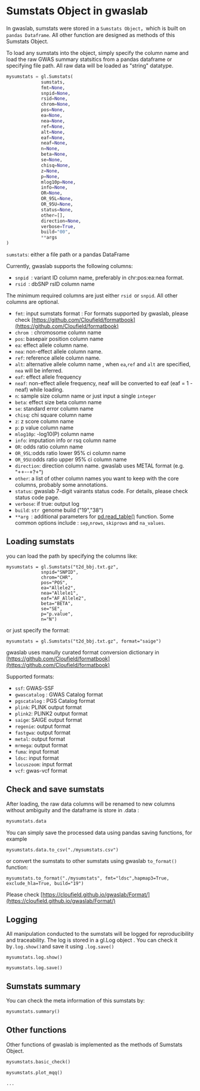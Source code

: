 # Sumstats Object in gwaslab

In gwaslab, sumstats were stored in a `Sumstats Object`，which is built on `pandas Dataframe`. All other function are designed as methods of this Sumstats Object. 

To load any sumstats into the object, simply specify the column name and load the raw GWAS summary statsitics from a pandas dataframe or specifying file path. All raw data will be loaded as "string" datatype. 

```python
mysumstats = gl.Sumstats(
             sumstats,
             fmt=None,
             snpid=None,
             rsid=None,
             chrom=None,
             pos=None,
             ea=None,
             nea=None,
             ref=None,
             alt=None,
             eaf=None,
             neaf=None,
             n=None,
             beta=None,
             se=None,
             chisq=None,
             z=None,
             p=None,
             mlog10p=None,
             info=None,
             OR=None,
             OR_95L=None,
             OR_95U=None,
             status=None,
             other=[],
             direction=None,
             verbose=True,
             build="00",
             **args
)
```

`sumstats`: either a file path or a pandas DataFrame

Currently, gwaslab supports the following columns:

* `snpid `: variant ID column name, preferably in chr:pos:ea:nea format.
* `rsid `: dbSNP rsID column name

The minimum required columns are just either `rsid `or `snpid`. 
All other columns are optional.

* `fmt`: input sumstats format : For formats supported by gwaslab, please check [https://github.com/Cloufield/formatbook](https://github.com/Cloufield/formatbook)
* `chrom `: chromosome column name
* `pos`: basepair position column name
* `ea`: effect allele column name. 
* `nea`: non-effect allele column name.
* `ref`: reference allele column name.
* `alt`: alternative allele column name , when `ea`,`ref` and `alt` are specified, `nea` will be inferred.
* `eaf`: effect allele frequency
* `neaf`: non-effect allele frequency, neaf will be converted to eaf (eaf = 1 - neaf) while loading.
* `n`: sample size column name or just input a single  `integer` 
* `beta`: effect size beta column name
* `se`: standard error column name
* `chisq`: chi square column name
* `z`: z score column name
* `p`: p value column name
* `mlog10p`: -log10(P) column name
* `info`: imputation info or rsq column name
* `OR`: odds ratio column name
* `OR_95L`:odds ratio lower 95% ci column name
* `OR_95U`:odds ratio upper 95% ci column name
* `direction`: direction column name. gwaslab uses METAL format (e.g. "++--+?+")
* `other`: a list  of other column names you want to keep with the core columns, probably some annotations.
* `status`: gwaslab 7-digit vairants status code. For details, please check status code page.
* `verbose`: if true: output log 
* `build`:  `str `genome build ("19","38")
* `**arg `: additional parameters for [pd.read_table()](https://pandas.pydata.org/docs/reference/api/pandas.read_table.html) function. Some common options include : `sep`,`nrows`, `skiprows` and `na_values`.

## Loading sumstats
you can load the path by specifying the columns like:
```
mysumstats = gl.Sumstats("t2d_bbj.txt.gz",
             snpid="SNPID",
             chrom="CHR",
             pos="POS",
             ea="Allele2",
             nea="Allele1",
             eaf="AF_Allele2",
             beta="BETA",
             se="SE",
             p="p.value",
             n="N")
```
or just specify the format:

```
mysumstats = gl.Sumstats("t2d_bbj.txt.gz", format="saige")
```
gwaslab uses manully curated format conversion dictionary in [https://github.com/Cloufield/formatbook](https://github.com/Cloufield/formatbook)

Supported formats:

* `ssf`: GWAS-SSF
* `gwascatalog` : GWAS Catalog format
* `pgscatalog` : PGS Catalog format
* `plink`: PLINK output format
* `plink2`: PLINK2 output format
* `saige`: SAIGE output format
* `regenie`: output format
* `fastgwa`: output format
* `metal`: output format
* `mrmega`: output format
* `fuma`: input format
* `ldsc`: input format
* `locuszoom`: input format
* `vcf`: gwas-vcf format

## Check and save sumstats
After loading, the raw data columns will be renamed to new columns without ambiguity and the dataframe is store in .data :
```python
mysumstats.data
```

You can simply save the processed data using pandas saving functions, for example
```
mysumstats.data.to_csv("./mysumstats.csv")
```  
or convert the sumstats to other sumstats using gwaslab `to_format()` function:

```
mysumstats.to_format("./mysumstats", fmt="ldsc",hapmap3=True, exclude_hla=True, build="19")
```
Please check [https://cloufield.github.io/gwaslab/Format/](https://cloufield.github.io/gwaslab/Format/)


## Logging
All manipulation conducted to the sumstats will be logged for reproducibility and traceability. The log is stored in a gl.Log object . You can check it by` .log.show() `and save it using `.log.save()`

```
mysumstats.log.show()

mysumstats.log.save()
```

## Sumstats summary
You can check the meta information of this sumstats by:

```python
mysumstats.summary()
```

## Other functions
Other functions of gwaslab is implemented as the methods of Sumstats Object.

```python
mysumstats.basic_check()

mysumstats.plot_mqq()

...
```
